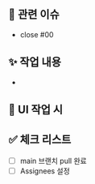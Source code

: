 ## 📌 관련 이슈
<!-- 이슈 완료 전이면 close 없이 #00만 작성해주세요 -->
- close #00


## ✨ 작업 내용
<!-- 작업한 내용을 명확히 요약해주세요 (예: 기능 추가/수정/제거, 리팩토링 등) -->
- 


## 📸 UI 작업 시
<!-- 이미지 or 영상 첨부 -->


## ✅ 체크 리스트
- [ ] main 브랜치 pull 완료
- [ ] Assignees 설정
